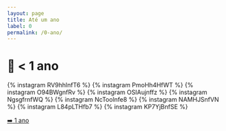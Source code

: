 ```yaml
---
layout: page
title: Até um ano
label: 0
permalink: /0-ano/
---
```


# :cake: < 1 ano

{% instagram RV9hhlnfT6 %}
{% instagram PmoHh4HfWT %}
{% instagram O94BWgnfRv %}
{% instagram OSIAujnffz %}
{% instagram NgsgfrnfWQ %}
{% instagram NcToolnfe8 %}
{% instagram NAMHJSnfVN %}
{% instagram L84pLTHfb7 %}
{% instagram KP7YjBnfSE %}

[:arrow_right: 1 ano](/1-ano)
